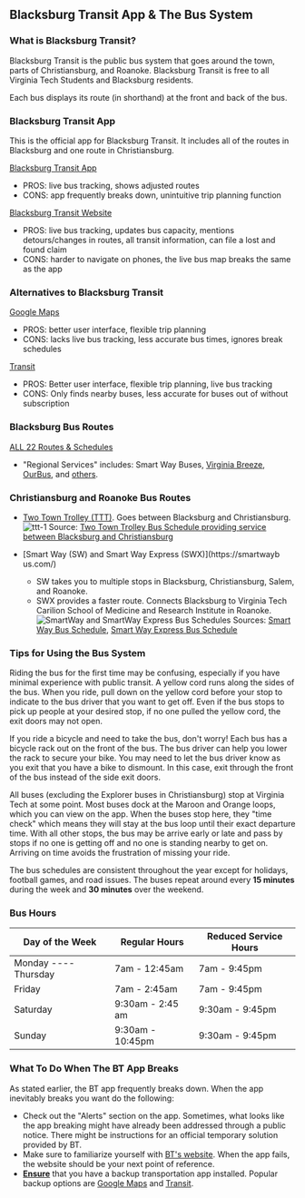 ## Blacksburg Transit App & The Bus System

### What is Blacksburg Transit?
Blacksburg Transit is the public bus system that goes around the town, parts of Christiansburg, and Roanoke. Blacksburg Transit is free to all Virginia Tech Students and Blacksburg residents. 

Each bus displays its route (in shorthand) at the front and back of the bus.

### Blacksburg Transit App
This is the official app for Blacksburg Transit. It includes all of the routes in Blacksburg and one route in Christiansburg.

[Blacksburg Transit App](https://www.ridebt.org/bt-app)
- PROS: live bus tracking, shows adjusted routes
- CONS: app frequently breaks down, unintuitive trip planning function

[Blacksburg Transit Website](https://ridebt.org/)
- PROS: live bus tracking, updates bus capacity,   mentions detours/changes in routes, all transit information, can file a lost and found claim
- CONS: harder to navigate on phones, the live bus map breaks the same as the app

### Alternatives to Blacksburg Transit
 [Google Maps](https://www.google.com/maps)
-  PROS: better user interface, flexible trip planning
-  CONS: lacks live bus tracking, less accurate bus times, ignores break schedules

[Transit](https://transitapp.com/)
-  PROS: Better user interface, flexible trip planning, live bus tracking
-  CONS: Only finds nearby buses, less accurate for buses out of  without subscription

### Blacksburg Bus Routes

[ALL 22 Routes & Schedules](https://ridebt.org/routes-schedules)
   - "Regional Services" includes: Smart Way Buses, [Virginia Breeze](https://us.megabus.com/virginia-breeze), [OurBus](https://www.ourbus.com/), and [others](https://news.vt.edu/notices/adm-evergreens/ops-gettinghomebreak.html).



### Christiansburg and Roanoke Bus Routes
- [Two Town Trolley (TTT)](https://ridebt.org/routes-schedules?route=TTT). Goes between Blacksburg and Christiansburg.
![ttt-1](https://hackmd.io/_uploads/r1RHhuFpyl.png)
Source: [Two Town Trolley Bus Schedule providing service between Blacksburg and Christiansburg](http://www.bt4uclassic.org/schedules/ttt.pdf)


- [Smart Way (SW) and Smart Way Express (SWX)](https://smartwayb
us.com/)
    - SW takes you to multiple stops in Blacksburg, Christiansburg, Salem, and Roanoke.
    - SWX provides a faster route. Connects Blacksburg to Virginia Tech Carilion School of Medicine and Research Institute in Roanoke.
![SmartWay and SmartWay Express Bus Schedules](https://hackmd.io/_uploads/S14SxtKTJl.png)
Sources: [Smart Way Bus Schedule](https://smartwaybus.com/3rd_Street_Rev/SmartWay-Web-Jan2025.pdf), [Smart Way Express Bus Schedule](https://smartwaybus.com/3rd_Street_Rev/SmartWayExpress-Web-Jan2025.pdf)


### Tips for Using the Bus System
Riding the bus for the first time may be confusing, especially if you have minimal experience with public transit. A yellow cord runs along the sides of the bus. When you ride, pull down on the yellow cord before your stop to indicate to the bus driver that you want to get off. Even if the bus stops to pick up people at your desired stop, if no one pulled the yellow cord, the exit doors may not open. 

If you ride a bicycle and need to take the bus, don't worry! Each bus has a bicycle rack out on the front of the bus. The bus driver can help you lower the rack to secure your bike. You may need to let the bus driver know as you exit that you have a bike to dismount. In this case, exit through the front of the bus instead of the side exit doors.

All buses (excluding the Explorer buses in Christiansburg) stop at Virginia Tech at some point. Most buses dock at the Maroon and Orange loops, which you can view on the app. When the buses stop here, they "time check" which means they will stay at the bus loop until their exact departure time. With all other stops, the bus may be arrive early or late and pass by stops if no one is getting off and no one is standing nearby to get on. Arriving on time avoids the frustration of missing your ride.

The bus schedules are consistent throughout the year except for holidays, football games, and road issues. The buses repeat around every **15 minutes** during the week and **30 minutes** over the weekend.


### Bus Hours
| Day of the Week | Regular Hours | Reduced Service Hours |
| -------- | -------- | -------- |
| Monday ---- Thursday     | 7am - 12:45am     | 7am - 9:45pm     |
| Friday     | 7am - 2:45am     | 7am - 9:45pm     |
| Saturday     | 9:30am - 2:45 am   | 9:30am - 9:45pm     |
| Sunday     | 9:30am - 10:45pm     | 9:30am - 9:45pm     |

### What To Do When The BT App Breaks
As stated earlier, the BT app frequently breaks down. When the app inevitably breaks you want do the following:

-  Check out the "Alerts" section on the app. Sometimes, what looks like the app breaking might have already been addressed through a public notice. There might be instructions for an official temporary solution provided by BT.
-  Make sure to familiarize yourself with [BT's website](https://ridebt.org/). When the app fails, the website should be your next point of reference.
-  <u>**Ensure**</u> that you have a backup transportation app installed. Popular backup options are [Google Maps](https://www.google.com/maps) and [Transit](https://transitapp.com/).
<br>